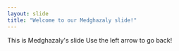 ```yaml
---
layout: slide
title: "Welcome to our Medghazaly slide!"
---
```


This is Medghazaly's slide
Use the left arrow to go back!
